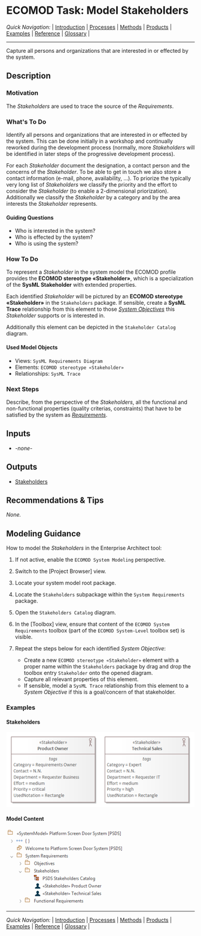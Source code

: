 # ECOMOD Task: Model Stakeholders


_Quick Navigation:_ | [Introduction](index.md) | [Processes](processes.md) | [Methods](methods.md) | [Products](products.md) | [Examples](examples.md) | [Reference](quick-reference.md) | [Glossary](glossary.md) |

---


Capture all persons and organizations that are interested in or effected by the system.


## Description

### Motivation

The _Stakeholders_ are used to trace the source of the _Requirements_.

### What's To Do

Identify all persons and organizations that are interested in or effected by the system. This can be done initially in a workshop and continually reworked during the development process (normally, more _Stakeholders_ will be identified in later steps of the progressive development process).

For each _Stakeholder_ document the designation, a contact person and the concerns of the _Stakeholder_. To be able to get in touch we also store a contact information (e-mail, phone, availability, ...). To priorize the typically very long list of _Stakeholders_ we classify the priority and the effort to consider the _Stakeholder_ (to enable a 2-dimensional priorization). Additionally we classify the _Stakeholder_ by a category and by the area interests the _Stakeholder_ represents.


#### Guiding Questions

+ Who is interested in the system?
+ Who is effected by the system?
+ Who is using the system?

### How To Do

To represent a _Stakeholder_ in the system model the ECOMOD profile provides the **ECOMOD stereotype «Stakeholder»**, which is a specialization of the **SysML Stakeholder** with extended properties.

Each identified _Stakeholder_ will be pictured by an **ECOMOD stereotype «Stakeholder»** in the `Stakeholders` package.
If sensible, create a **SysML Trace** relationship from this element to those [_System Objectives_](product_system-objectives.md) this _Stakeholder_ supports or is interested in.

Additionally this element can be depicted in the `Stakeholder Catalog` diagram.


#### Used Model Objects

+ Views: `SysML Requirements Diagram`
+ Elements: `ECOMOD stereotype «Stakeholder»`
+ Relationships: `SysML Trace`

### Next Steps

Describe, from the perspective of the _Stakeholders_, all the functional and non-functional properties (quality criterias, constraints) that have to be satisfied by the system as [_Requirements_](product_system-requirements.md).


## Inputs

+ _-none-_


## Outputs

+ [Stakeholders](product_stakeholders.md)


## Recommendations & Tips

_None._


## Modeling Guidance

How to model the _Stakeholders_ in the Enterprise Architect tool:

1. If not active, enable the `ECOMOD System Modeling` perspective.

2. Switch to the [Project Browser] view.

3. Locate your system model root package.

4. Locate the `Stakeholders` subpackage within the `System Requirements` package.

5. Open the `Stakeholders Catalog` diagram.

6. In the [Toolbox] view, ensure that content of the `ECOMOD System Requirements` toolbox (part of the `ECOMOD System-Level` toolbox set) is visible. 

8. Repeat the steps below for each identified _System Objective_:
    + Create a new `ECOMOD stereotype «Stakeholder»` element with a proper name within the `Stakeholders` package by drag and drop the toolbox entry `Stakeholder` onto the opened diagram.
    + Capture all relevant properties of this element.
    + If sensible, model a `SysML Trace` relationship from this element to a _System Objective_ if this is a goal/concern of that stakeholder.


### Examples

#### Stakeholders

![Example of Stakeholders](images/en-ecomod-example-00-system-stakeholders-modelview.png)

#### Model Content

![Example of Model Content](images/en-ecomod-example-00-system-stakeholders-modelstructure.png)

---
_Quick Navigation:_ | [Introduction](index.md) | [Processes](processes.md) | [Methods](methods.md) | [Products](products.md) | [Examples](examples.md) | [Reference](quick-reference.md) | [Glossary](glossary.md) |
